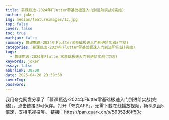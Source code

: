 ```yaml
---
title: 慕课甄选-2024年Flutter零基础极速入门到进阶实战(完结)
author: joker
img: medias/featureimages/13.jpg
top: false
cover: false
toc: true
mathjax: false
summary: 慕课甄选-2024年Flutter零基础极速入门到进阶实战(完结)
categories: 慕课甄选-2024年Flutter零基础极速入门到进阶实战(完结)
tags:
  - 慕课甄选-2024年Flutter零基础极速入门到进阶实战(完结)
keywords: joker
essay: false
abbrlink: 38208
date: 2025-04-20 23:39:50
coverImg:
password:
---
```


我用夸克网盘分享了「慕课甄选-2024年Flutter零基础极速入门到进阶实战(完结)」，点击链接即可保存。打开「夸克APP」，无需下载在线播放视频，畅享原画5倍速，支持电视投屏。
链接：https://pan.quark.cn/s/59352d8ff50c
